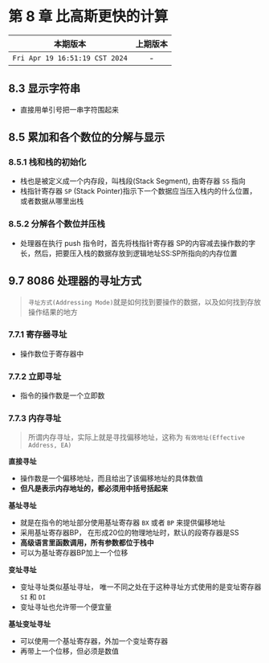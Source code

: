 # 第 8 章 比高斯更快的计算

|本期版本|上期版本
|:---:|:---:|
`Fri Apr 19 16:51:19 CST 2024` | - 

## 8.3 显示字符串

* 直接用单引号把一串字符围起来

## 8.5 累加和各个数位的分解与显示

### 8.5.1 栈和栈的初始化

* 栈也是被定义成一个内存段，叫栈段(Stack Segment), 由寄存器 `SS` 指向
* 栈指针寄存器 `SP` (Stack Pointer)指示下一个数据应当压入栈内的什么位置，或者数据从哪里出栈

### 8.5.2 分解各个数位并压栈

* 处理器在执行 push 指令时，首先将栈指针寄存器 SP的内容减去操作数的字长，然后，把要压入栈的数据存放到逻辑地址SS:SP所指向的内存位置

## 9.7 8086 处理器的寻址方式

> `寻址方式(Addressing Mode)`就是如何找到要操作的数据，以及如何找到存放操作结果的地方

### 7.7.1 寄存器寻址

* 操作数位于寄存器中

### 7.7.2 立即寻址

* 指令的操作数是一个立即数

### 7.7.3 内存寻址

>  所谓内存寻址，实际上就是寻找偏移地址，这称为 `有效地址(Effective Address, EA)`



**直接寻址**

* 操作数是一个偏移地址，而且给出了该偏移地址的具体数值
* **但凡是表示内存地址的，都必须用中括号括起来**

**基址寻址**

* 就是在指令的地址部分使用基址寄存器 `BX` 或者 `BP` 来提供偏移地址
* 采用基址寄存器BP， 在形成20位的物理地址时，默认的段寄存器是SS
* **高级语言里函数调用，所有参数都位于栈中**
* 可以为基址寄存器BP加上一个位移

**变址寻址**

* 变址寻址类似基址寻址， 唯一不同之处在于这种寻址方式使用的是变址寄存器 `SI` 和 `DI`
* 变址寻址也允许带一个便宜量

**基址变址寻址**

* 可以使用一个基址寄存器，外加一个变址寄存器
* 再带上一个位移，但必须是数值